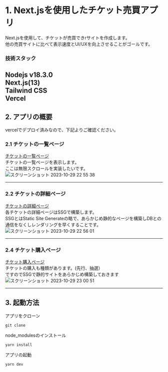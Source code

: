 # 1. Next.jsを使用したチケット売買アプリ

Next.jsを使用して、チケットが売買できrサイトを作成します。<br>
他の売買サイトに比べて表示速度とUI/UXを向上させることがゴールです。

### 技術スタック
Nodejs v18.3.0<br>
Next.js(13)<br>
Tailwind CSS <br>
Vercel<br>
---

## 2. アプリの概要
vercelでデプロイ済みなので、下記よりご確認ください。

### 2.1 チケットの一覧ページ
[チケットの一覧ページ](http://localhost:3000/) <br>
チケットの一覧ページを表示します。<br>
ここは無限スクロールを実装したいです。
![スクリーンショット 2023-10-29 22 55 38](https://github.com/kouhei-github/transaction-ticket-app/assets/49782052/b3b2c599-d9f6-4275-98d8-75a7890d0e5c)

---

### 2.2 チケットの詳細ページ
[チケットの詳細ページ](http://localhost:3000/event/myId) <br>
各チケットの詳細ページはSSGで構築します。<br>
SSGとはStatic Site Generateの略で、あらかじめ静的なページを構築しDBとの通信をなくしレンダリングを早くすることです。
![スクリーンショット 2023-10-29 22 56 01](https://github.com/kouhei-github/transaction-ticket-app/assets/49782052/559e87a4-04f4-4f0a-b86a-3cfa3afaccab)


---

### 2.4 チケット購入ページ
[チケット購入ページ](http://localhost:3000/ticket/1)<br>
チケットの購入も種類があります。(先行、抽選）<br>
ですのでSSGで静的サイトをあらかじめ構築しておきます
![スクリーンショット 2023-10-29 23 00 51](https://github.com/kouhei-github/transaction-ticket-app/assets/49782052/01e07658-245c-4e8c-9728-cdf77d735868)


---

## 3. 起動方法
アプリをクローン
```shell
git clone
```

node_modulesのインストール
```shell
yarn install
```

アプリの起動
```shell
yarn dev
```

